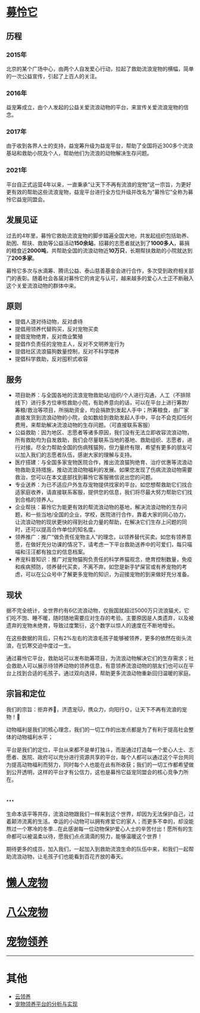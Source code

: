 # [募怜它](https://mp.weixin.qq.com/s/DhadVOe9VJfr-2F7b6JLuA)

## 历程

### 2015年
北京的某个广场中心，由两个人自发爱心行动，拉起了救助流浪宠物的横幅，简单的一次公益宣传，引起了上百人的关注。

### 2016年
益宠筹成立，由个人发起的公益关爱流浪动物的平台，来宣传关爱流浪宠物的信念。

### 2017年
由于收到各界人士的支持，益宠筹升级为益宠平台，帮助了全国将近300多个流浪基站和救助小院及个人，帮助他们为流浪的动物解决生存问题。

### 2021年
平台自正式运营4年以来，一直秉承“让天下不再有流浪的宠物”这一宗旨，为更好更有效的帮助这些流浪宠物，益宠平台进行全方位升级并改名为“募怜它”全称为募怜它益宠同盟会。


## 发展见证
过去的4年里，募怜它救助流浪宠物的脚步踏遍全国大地，共发起组织包括助养、助困、帮扶、救助等公益活动**150余站**，招募的志愿者就达到了**1000多人**，募捐的粮食近**2000吨**，共帮助全国的流浪动物近**10万只**，长期帮扶救助的小院就达到了**200多家**。

募怜它多次与水滴筹、腾讯公益、泰山慈善基金会进行合作，多次受到政府相关部门的表彰。随着社会各届对募怜它的肯定与认可，越来越多的爱心人士正不断融入这个关爱流浪动物的群体中来。


## 原则
- 提倡人道对待动物，反对虐待
- 提倡用领养代替购买，反对宠物买卖
- 提倡宠物绝育，反对商业繁殖
- 提倡作负责任的宠物主人，反对不文明养宠行为
- 提倡社区流浪猫狗数量控制，反对不科学喂养 
- 提倡科学救助，反对囤积式收容


## 服务
- 项目助养：与全国各地的流浪宠物救助站/组织/个人进行沟通，人工（不排除线下）进行多方位审核救助小院，有助养意向的话，可以在平台上进行筹款/筹粮/救治等项目，所捐助资金，均会捐款到发起人手中；所筹粮食，由厂家直接发货到流浪动物的小院，会如数给到救助发起人手中，平台不会克扣任何费用，来帮助解决流浪动物的生存问题。（可直接联系客服）
- 公益救助：因为地区、志愿者等诸多原因，我们没有无法立即收容流浪动物，所有救助均为自发救助，我们会尽量联系当地的基地、救助组织、志愿者，进行对接。尽全力帮助全国的伤病残猫狗，但力量终有限，希望有更多的朋友可以加入我们的志愿者队伍，感谢大家的理解与支持。
- 医疗搭建：与全国多家宠物医院合作，推出流浪猫狗绝育、治疗优惠等流浪动物救助支持措施，推动流浪动物福利的发展。如果您发现了伤病流浪动物需要救治，您可以在本文底部找到募怜它客服微信说出您的问题。
- 专业送养：为已不适应户外生存宠物提供找家的平台。如您想帮救助它们找合适家庭收养，请直接联系客服，提供您的信息，我们将尽最大努力帮助它们找到合格的领养人。
- 企业帮扶：募怜它为能更有效的帮流浪动物的基地，解决流浪动物的生存问题，和一些当地/全国的企业，学校，医院进行合作，靠着大家的同心协力，让流浪动物的现状更快的得到社会力量的帮助，在解决它们生存上问题的同时，还可以提高合作单位的知名度。
- 领养推广：推广“做负责任宠物主人”的理念，以领养替代买卖。如您有领养意愿，在做好充分功课的情况下，请考虑一下平台救助送养中的可爱们，每只喵喵和汪汪都有独立的信息档案。
- 养宠科普知识：推广对宠物猫狗负责任的科学养猫观念，绝育控制数量，免疫和疾病预防，领养替代买卖，不离不弃。如您是新手铲屎官或有养宠物的考虑，可以在公众号中了解更多宠物的知识，为迎接宠物的到来做好充分准备。


## 现状
据不完全统计，全世界约有6亿流浪动物，仅我国就超过5000万只流浪猫犬，它们吃不饱、睡不暖，随时随地需要应对生存的考验。主要原因是人类遗弃，以及被遗弃的宠物未绝育，导致过度繁衍，这个数字以惊人的速度在不断地增长。

在这些数据的背后，只有2%左右的流浪毛孩子能够被领养，更多的依然在街头流浪，在饥寒交迫中度过一生。

通过募怜它平台，救助站可以发布助筹项目，为流浪动物解决它们的生存需求；社会救助人可以展示待领养动物的领养信息，有意领养流浪动物的朋友们也可以在平台上找到合适的毛孩子。通过双向选择，帮助更多流浪动物重新回归温暖的家庭。


## 宗旨和定位
我们的宗旨：拒弃养🐶，济遗宠🐱，携众力，向阳行🌞，让天下不再有流浪的宠物！🏡

动物福利是我们的核心理念，我们的一切工作的出发点都是为了有利于提高社会整体的动物福利水平；

平台是我们的定位，平台从来都不是单打独斗，而是通过打造每一个爱心人士、志愿者、医院、政府可以充分进行资源共享的平台，每个人都可以通过这个平台共同为提高动物福利而努力，同时每个人也能在此有所收获；我们的一切工作都希望做到公开透明，这样的平台才有公信力，这也是募怜它益宠同盟会的核心竞争力所在。


## ...
生命本该平等共存，流浪动物跟我们一样来到这个世界，却因为无法保护自己，过着颠沛流离的生活。幸运的小动物可以拥有疼爱它的家人；而更多不幸的，却没能熬过一个寒冷的冬季…在此感谢每一位动物保护爱心人士的辛苦付出！愿所有的生命都可以被温柔以待，愿我们点点滴滴的努力，能够温暖这个世界！

期待更多的成员，加入我们，一起加入到救助流浪生命的队伍中来，和我们一起帮助流浪动物，让毛孩子们也能看到百花齐放的春天。



# [懒人宠物](http://www.lazyer.net/)



# [八公宠物](https://www.bagong.cn/)



# [宠物领养](https://www.liulangla.cn/)





---
# 其他
- [云领养](https://www.yystv.cn/p/8500)
- [宠物领养平台的分析与实现](https://blog.csdn.net/bs009/article/details/121206739)

